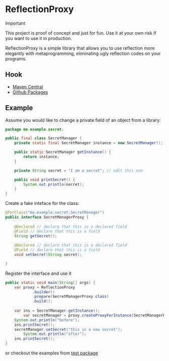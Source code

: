 # ReflectionProxy

> [!IMPORTANT]
> This project is proof of concept and just for fun. 
> Use it at your own risk if you want to use it in production.

ReflectionProxy is a simple library that allows you to use reflection more elegantly with metaprogramming, eliminating ugly reflection codes on your programs.

## Hook

- [Maven Central](https://central.sonatype.com/artifact/xyz.ericlamm.toolkits/reflection-proxy)
- [Github Packages](https://github.com/eric2788/ReflectionProxy/packages/2334237)

## Example

Assume you would like to change a private field of an object from a library:

```java
package me.example.secret;

public final class SecretManager {
	private static final SecretManager instance = new SecretManager();

	public static SecretManager getInstance() {
		return instance;
	}

	private String secret = "I am a secret"; // edit this one

	public void printSecret() {
		System.out.println(secret);
	}
}
```

Create a fake inteface for the class:

```java
@ForClass("me.example.secret.SecretManager")
public interface SecretManagerProxy {
	
	@Declared // declare that this is a declared field
	@Field // declare that this is a field
	String getSecret();
	
	@Declared // declare that this is a declared field
	@Field // declare that this is a field
	void setSecret(String secret);

}
```

Register the interface and use it

```java
public static void main(String[] args) {
	var proxy = ReflectionProxy
			.builder()
			.prepare(SecretManagerProxy.class)
			.build();
	
	var ins = SecretManager.getInstance();
    	var secretManager = proxy.createProxyForInstance(SecretManagerProxy.class, ins);
	System.out.println("before");
	ins.printSecret();
	secretManager.setSecret("this is a new secret");
    	System.out.println("after");
	ins.printSecret();
}
```

or checkout the examples from [test package](/src/test/java/xyz/ericlamm/toolkits/reflectionproxy/TestReflectionProxy.java)

